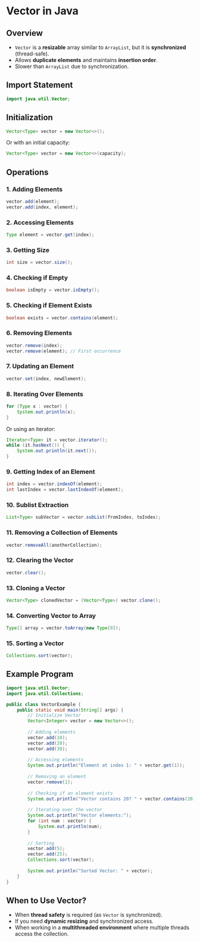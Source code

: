 # Vector in Java

## Overview
- `Vector` is a **resizable** array similar to `ArrayList`, but it is **synchronized** (thread-safe).
- Allows **duplicate elements** and maintains **insertion order**.
- Slower than `ArrayList` due to synchronization.

## Import Statement
```java
import java.util.Vector;
```

## Initialization
```java
Vector<Type> vector = new Vector<>();
```
Or with an initial capacity:
```java
Vector<Type> vector = new Vector<>(capacity);
```

## Operations

### 1. Adding Elements
```java
vector.add(element);
vector.add(index, element);
```

### 2. Accessing Elements
```java
Type element = vector.get(index);
```

### 3. Getting Size
```java
int size = vector.size();
```

### 4. Checking if Empty
```java
boolean isEmpty = vector.isEmpty();
```

### 5. Checking if Element Exists
```java
boolean exists = vector.contains(element);
```

### 6. Removing Elements
```java
vector.remove(index);
vector.remove(element); // First occurrence
```

### 7. Updating an Element
```java
vector.set(index, newElement);
```

### 8. Iterating Over Elements
```java
for (Type x : vector) {
    System.out.println(x);
}
```
Or using an iterator:
```java
Iterator<Type> it = vector.iterator();
while (it.hasNext()) {
    System.out.println(it.next());
}
```

### 9. Getting Index of an Element
```java
int index = vector.indexOf(element);
int lastIndex = vector.lastIndexOf(element);
```

### 10. Sublist Extraction
```java
List<Type> subVector = vector.subList(fromIndex, toIndex);
```

### 11. Removing a Collection of Elements
```java
vector.removeAll(anotherCollection);
```

### 12. Clearing the Vector
```java
vector.clear();
```

### 13. Cloning a Vector
```java
Vector<Type> clonedVector = (Vector<Type>) vector.clone();
```

### 14. Converting Vector to Array
```java
Type[] array = vector.toArray(new Type[0]);
```

### 15. Sorting a Vector
```java
Collections.sort(vector);
```

## Example Program
```java
import java.util.Vector;
import java.util.Collections;

public class VectorExample {
    public static void main(String[] args) {
        // Initialize Vector
        Vector<Integer> vector = new Vector<>();
        
        // Adding elements
        vector.add(10);
        vector.add(20);
        vector.add(30);
        
        // Accessing elements
        System.out.println("Element at index 1: " + vector.get(1));
        
        // Removing an element
        vector.remove(1);
        
        // Checking if an element exists
        System.out.println("Vector contains 20? " + vector.contains(20));
        
        // Iterating over the vector
        System.out.println("Vector elements:");
        for (int num : vector) {
            System.out.println(num);
        }
        
        // Sorting
        vector.add(5);
        vector.add(25);
        Collections.sort(vector);
        
        System.out.println("Sorted Vector: " + vector);
    }
}
```

## When to Use Vector?
- When **thread safety** is required (as `Vector` is synchronized).
- If you need **dynamic resizing** and synchronized access.
- When working in a **multithreaded environment** where multiple threads access the collection.
